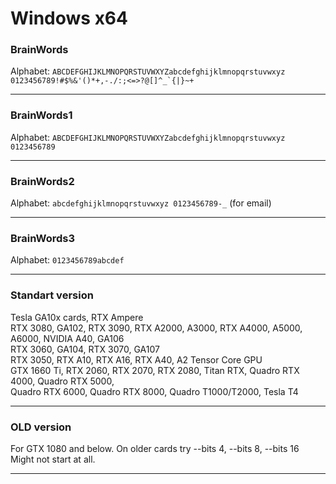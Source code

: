 # Windows x64

### BrainWords<br>
Alphabet: ```ABCDEFGHIJKLMNOPQRSTUVWXYZabcdefghijklmnopqrstuvwxyz 0123456789!#$%&'()*+,-./:;<=>?@[]^_`{|}~+```<hr>

### BrainWords1<br>
Alphabet: ```ABCDEFGHIJKLMNOPQRSTUVWXYZabcdefghijklmnopqrstuvwxyz 0123456789```<hr>

### BrainWords2<br>
Alphabet: ```abcdefghijklmnopqrstuvwxyz 0123456789-_``` (for email)<hr>

### BrainWords3<br>
Alphabet: ```0123456789abcdef```<hr>

### Standart version

Tesla GA10x cards, RTX Ampere<br>
RTX 3080, GA102, RTX 3090, RTX A2000, A3000, RTX A4000, A5000, A6000, NVIDIA A40, GA106 <br>
RTX 3060, GA104, RTX 3070, GA107 <br>
RTX 3050, RTX A10, RTX A16, RTX A40, A2 Tensor Core GPU</br>
GTX 1660 Ti, RTX 2060, RTX 2070, RTX 2080, Titan RTX, Quadro RTX 4000, Quadro RTX 5000,</br> 
Quadro RTX 6000, Quadro RTX 8000, Quadro T1000/T2000, Tesla T4
<hr>

### OLD version

For GTX 1080 and below. On older cards try --bits 4, --bits 8, --bits 16<br>
Might not start at all.<hr>
